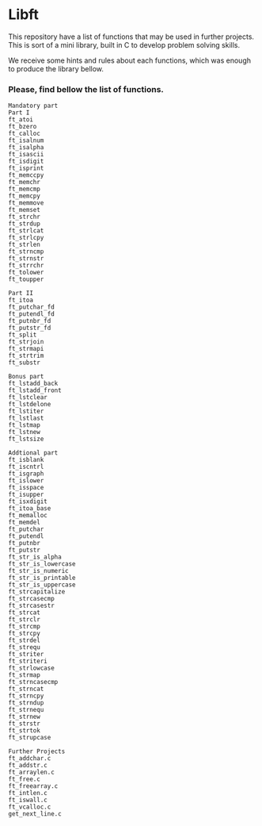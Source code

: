 # Libft

This repository have a list of functions that may be used in further projects.
This is sort of a mini library, built in C to develop problem solving skills.

We receive some hints and rules about each functions, which was enough to produce the library bellow.

### Please, find bellow the list of functions.
```
Mandatory part
Part I
ft_atoi
ft_bzero
ft_calloc
ft_isalnum
ft_isalpha
ft_isascii
ft_isdigit
ft_isprint
ft_memccpy
ft_memchr
ft_memcmp
ft_memcpy
ft_memmove
ft_memset
ft_strchr
ft_strdup
ft_strlcat
ft_strlcpy
ft_strlen
ft_strncmp
ft_strnstr
ft_strrchr
ft_tolower
ft_toupper
```

```
Part II
ft_itoa
ft_putchar_fd
ft_putendl_fd
ft_putnbr_fd
ft_putstr_fd
ft_split
ft_strjoin
ft_strmapi
ft_strtrim
ft_substr
```

```
Bonus part
ft_lstadd_back
ft_lstadd_front
ft_lstclear
ft_lstdelone
ft_lstiter
ft_lstlast
ft_lstmap
ft_lstnew
ft_lstsize
```

```
Addtional part
ft_isblank
ft_iscntrl
ft_isgraph
ft_islower
ft_isspace
ft_isupper
ft_isxdigit
ft_itoa_base
ft_memalloc
ft_memdel
ft_putchar
ft_putendl
ft_putnbr
ft_putstr
ft_str_is_alpha
ft_str_is_lowercase
ft_str_is_numeric
ft_str_is_printable
ft_str_is_uppercase
ft_strcapitalize
ft_strcasecmp
ft_strcasestr
ft_strcat
ft_strclr
ft_strcmp
ft_strcpy
ft_strdel
ft_strequ
ft_striter
ft_striteri
ft_strlowcase
ft_strmap
ft_strncasecmp
ft_strncat
ft_strncpy
ft_strndup
ft_strnequ
ft_strnew
ft_strstr
ft_strtok
ft_strupcase
```

```
Further Projects
ft_addchar.c
ft_addstr.c
ft_arraylen.c
ft_free.c
ft_freearray.c
ft_intlen.c
ft_iswall.c
ft_vcalloc.c
get_next_line.c

```